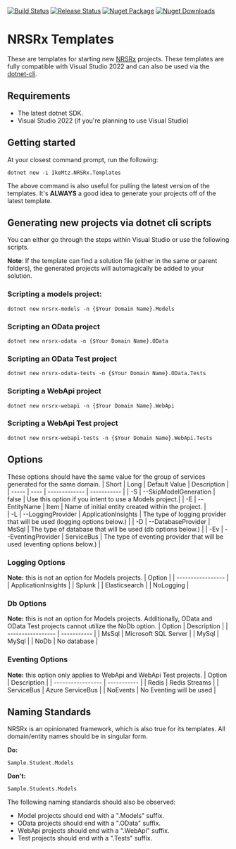 [![Build Status](https://ikemtz.visualstudio.com/Devops/_apis/build/status/NRSRx?branchName=master)](https://ikemtz.visualstudio.com/Devops/_build/latest?definitionId=32&branchName=master)
[![Release Status](https://ikemtz.vsrm.visualstudio.com/_apis/public/Release/badge/9abb8a0b-71e1-4090-b59c-46edc077875f/20/20)](https://ikemtz.visualstudio.com/Devops/_release?_a=releases&view=mine&definitionId=20)
[![Nuget Package](https://img.shields.io/nuget/v/IkeMtz.NRSRx.Templates.svg)](https://www.nuget.org/packages?q=nrsrx) 
[![Nuget Downloads](https://img.shields.io/nuget/dt/IkeMtz.NRSRx.Templates)](https://www.nuget.org/packages/IkeMtz.NRSRx.Templates/)

# NRSRx Templates
These are templates for starting new [NRSRx](https://github.com/ikemtz/NRSRx) projects.  These templates are fully compatible with Visual Studio 2022 and can also be used via the [dotnet-cli](https://docs.microsoft.com/en-us/dotnet/core/tools/).

## Requirements

* The latest dotnet SDK.
* Visual Studio 2022 (if you're planning to use Visual Studio)

## Getting started
At your closest command prompt, run the following:

```dotnet new -i IkeMtz.NRSRx.Templates```

The above command is also useful for pulling the latest version of the templates.  It's **ALWAYS** a good idea to generate your projects off of the latest template.

## Generating new projects via dotnet cli scripts

You can either go through the steps within Visual Studio or use the following scripts.  

**Note**: If the template can find a solution file (either in the same or parent folders), the generated projects will automagically be added to your solution.

### Scripting a models project:
```dotnet new nrsrx-models -n {$Your Domain Name}.Models```

### Scripting an OData project
```dotnet new nrsrx-odata -n {$Your Domain Name}.OData```

### Scripting an OData Test project
```dotnet new nrsrx-odata-tests -n {$Your Domain Name}.OData.Tests```

### Scripting a WebApi project
```dotnet new nrsrx-webapi -n {$Your Domain Name}.WebApi```

### Scripting a WebApi Test project
```dotnet new nrsrx-webapi-tests -n {$Your Domain Name}.WebApi.Tests```

## Options 

These options should have the same value for the group of services generated for the same domain.
| Short | Long | Default Value | Description |
| ----- | ---- | ------------- | ----------- |
| -S | --SkipModelGeneration | false | Use this option if you intent to use a Models project.|
| -E | --EntityName          | Item |  Name of initial entity created within the project. |   
| -L | --LoggingProvider | ApplicationInsights | The type of logging provider that will be used (logging options below.) |
| -D | --DatabaseProvider | MsSql | The type of database that will be used (db options below.) | 
| -Ev | --EventingProvider | ServiceBus | The type of eventing provider that will be used (eventing options below.) |
              
### Logging Options
**Note:** this is not an option for Models projects.
| Option            |
| ----------------- |
| ApplicationInsights |
| Splunk |
| Elasticsearch |
| NoLogging |

### Db Options
**Note:** this is not an option for Models projects.  Additionally, OData and OData Test projects cannot utilize the NoDb option.
| Option            | Description |
| ----------------- | ----------- |
| MsSql | Microsoft SQL Server |
| MySql | MySql |
| NoDb | No database |

### Eventing Options
**Note:** this option only applies to WebApi and WebApi Test projects.
| Option            | Description |
| ----------------- | ----------- |
| Redis | Redis Streams |
| ServiceBus | Azure ServiceBus |
| NoEvents | No Eventing will be used |

## Naming Standards

NRSRx is an opinionated framework, which is also true for its templates.  All domain/entity names should be in singular form.

**Do:**

```Sample.Student.Models```

**Don't:**

```Sample.Students.Models```

The following naming standards should also be observed:
* Model projects should end with a ".Models" suffix.
* OData projects should end with a ".OData" suffix.
* WebApi projects should end with a ".WebApi" suffix.
* Test projects should end with a ".Tests" suffix.

